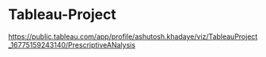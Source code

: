 # Tableau-Project

https://public.tableau.com/app/profile/ashutosh.khadaye/viz/TableauProject_16775159243140/PrescriptiveANalysis

